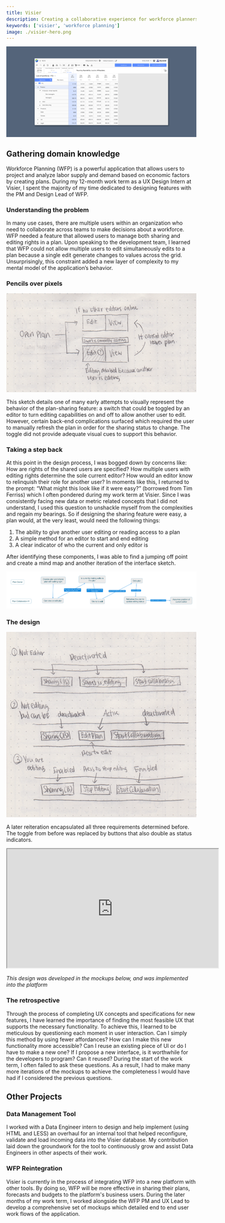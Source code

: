 ```yaml
---
title: Visier
description: Creating a collaborative experience for workforce planners.
keywords: ['visier', 'workforce planning']
image: ./visier-hero.png
---
```


<ProjectHeading title='Workforce Planning by Visier' abstract=' Facilitating collaboration for businesses to analyse their headcount data' borderBottom />

<ProjectSection>
  <ProjectInfo title='Timeline' abstract='Launched Fall 2016' />
  <ProjectInfo title='Role' abstract='UX designer' />
</ProjectSection>

![The user interface of Visier's Workforce Planning platform](./visier-hero.png)

## Gathering domain knowledge

Workforce Planning (WFP) is a powerful application that allows users to project and analyze labor supply and demand based on economic factors by creating plans. During my 12-month work term as a UX Design Intern at Visier, I spent the majority of my time dedicated to designing features with the PM and Design Lead of WFP.

### Understanding the problem
In many use cases, there are multiple users within an organization who need to collaborate across teams to make decisions about a workforce. WFP needed a feature that allowed users to manage both sharing and editing rights in a plan. Upon speaking to the development team, I learned that WFP could not allow multiple users to edit simultaneously edits to a plan because a single edit generate changes to values across the grid. Unsurprisingly, this constraint added a new layer of complexity to my mental model of the application’s behavior.

### Pencils over pixels

![A preliminary sketch of a toggle controlled by the plan editor](./visier-sketch-toggle.png)

This sketch details one of many early attempts to visually represent the behavior of the plan-sharing feature: a switch that could be toggled by an editor to turn editing capabilities on and off to allow another user to edit. However, certain back-end complications surfaced which required the user to manually refresh the plan in order for the sharing status to change. The toggle did not provide adequate visual cues to support this behavior.

### Taking a step back

At this point in the design process, I was bogged down by concerns like: How are rights of the shared users are specified? How multiple users with editing rights determine the sole current editor? How would an editor know to relinquish their role for another user? In moments like this, I returned to the prompt: “What might this look like if it were easy?” (borrowed from Tim Ferriss) which I often pondered during my work term at Visier. Since I was consistently facing new data or metric related concepts that I did not understand, I used this question to unshackle myself from the complexities and regain my bearings. So if designing the sharing feature were easy, a plan would, at the very least, would need the following things:

1. The ability to give another user editing or reading access to a plan
2. A simple method for an editor to start and end editing
3. A clear indicator of who the current and only editor is

After identifying these components, I was able to find a jumping off point and create a mind map and another iteration of the interface sketch.

![Mapping out user decisions and software behavior helps to break down complexity](./visier-mindmap.png)

### The design

![This design was developed in the mockups below, and was implemented into the platform](./visier-sketch-states.png)

A later reiteration encapsulated all three requirements determined before. The toggle from before was replaced by buttons that also double as status indicators.

<iframe width="560" height="315" src="https://www.youtube.com/embed/UuPQBFCXbd0" width="600" height="400"></iframe>

_This design was developed in the mockups below, and was implemented into the platform_

### The retrospective

Through the process of completing UX concepts and specifications for new features, I have learned the importance of finding the most feasible UX that supports the necessary functionality. To achieve this, I learned to be meticulous by questioning each moment in user interaction. Can I simply this method by using fewer affordances? How can I make this new functionality more accessible? Can I reuse an existing piece of UI or do I have to make a new one? If I propose a new interface, is it worthwhile for the developers to program? Can it reused? During the start of the work term, I often failed to ask these questions. As a result, I had to make many more iterations of the mockups to achieve the completeness I would have had if I considered the previous questions.

## Other Projects

### Data Management Tool

I worked with a Data Engineer intern to design and help implement (using HTML and LESS) an overhaul for an internal tool that helped reconfigure, validate and load incoming data into the Visier database. My contribution laid down the groundwork for the tool to continuously grow and assist Data Engineers in other aspects of their work.

### WFP Reintegration

Visier is currently in the process of integrating WFP into a new platform with other tools. By doing so, WFP will be more effective in sharing their plans, forecasts and budgets to the platform's business users. During the later months of my work term, I worked alongside the WFP PM and UX Lead to develop a comprehensive set of mockups which detailed end to end user work flows of the application.
